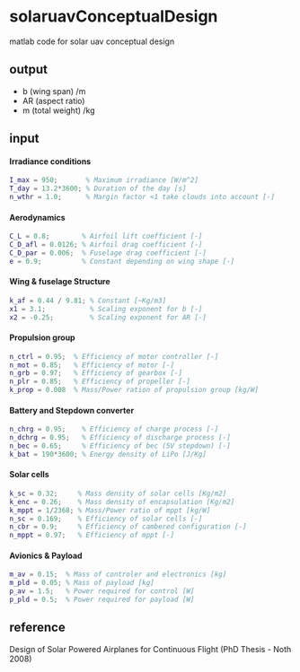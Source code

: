 # solaruavConceptualDesign

matlab code for solar uav conceptual design
## output
- b (wing span) /m
- AR (aspect ratio)
- m (total weight) /kg
## input
#### Irradiance conditions 
```Matlab
I_max = 950;       % Maximum irradiance [W/m^2]
T_day = 13.2*3600; % Duration of the day [s]
n_wthr = 1.0;      % Margin factor <1 take clouds into account [-]
```
####  Aerodynamics 
```Matlab
C_L = 0.8;        % Airfoil lift coefficient [-]
C_D_afl = 0.0126; % Airfoil drag coefficient [-]
C_D_par = 0.006;  % Fuselage drag coefficient [-]
e = 0.9;          % Constant depending on wing shape [-]
```
#### Wing & fuselage Structure 
```Matlab
k_af = 0.44 / 9.81; % Constant [~Kg/m3]
x1 = 3.1;           % Scaling exponent for b [-]
x2 = -0.25;         % Scaling exponent for AR [-]
```
#### Propulsion group 
```Matlab
n_ctrl = 0.95;  % Efficiency of motor controller [-]
n_mot = 0.85;   % Efficiency of motor [-]
n_grb = 0.97;   % Efficiency of gearbox [-]
n_plr = 0.85;   % Efficiency of propeller [-]
k_prop = 0.008  % Mass/Power ration of propulsion group [kg/W]

```
#### Battery and Stepdown converter 
```Matlab
n_chrg = 0.95;    % Efficiency of charge process [-]
n_dchrg = 0.95;   % Efficiency of discharge process [-]
n_bec = 0.65;     % Efficiency of bec (5V stepdown) [-]
k_bat = 190*3600; % Energy density of LiPo [J/Kg]
```
#### Solar cells 
```Matlab
k_sc = 0.32;     % Mass density of solar cells [Kg/m2]
k_enc = 0.26;    % Mass density of encapsulation [Kg/m2]
k_mppt = 1/2368; % Mass/Power ratio of mppt [kg/W]
n_sc = 0.169;    % Efficiency of solar cells [-]
n_cbr = 0.9;     % Efficiency of cambered configuration [-]
n_mppt = 0.97;   % Efficiency of mppt [-]
```
#### Avionics & Payload 
```Matlab
m_av = 0.15;  % Mass of controler and electronics [kg]
m_pld = 0.05; % Mass of payload [kg]
p_av = 1.5;   % Power required for control [W]
p_pld = 0.5;  % Power required for payload [W]
```
## reference
Design of Solar Powered Airplanes for Continuous Flight (PhD Thesis - Noth 2008)
